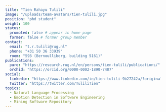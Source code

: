 ```yaml
---
title: "Tien Rahayu Tulili"
image: "/uploads/team-avatars/tien-tulili.jpg"
position: "phd student"
weight: 100
status:
  promoted: false # appear in home page
  former: false # former group member
contact:
  email: "t.r.tulili@rug.nl"
  phone: "+31 50 36 33939"
  room: "593 (Bernoulliborg, building 5161)"
publications:
  pure: "https://research.rug.nl/en/persons/tien-tulili/publications/"
  orchid: "https://orcid.org/0000-0002-1890-7407"
social:
  linkedin: "https://www.linkedin.com/in/tien-tulili-9b27242a/?originalSubdomain=id"
  Twitter: "https://twitter.com/TuliliTien"
topics:
  - Natural Language Processing
  - Emotion Detection in Software Engineering
  - Mining Software Repository
---
```

